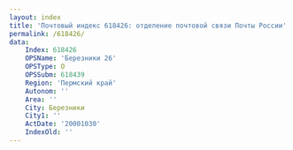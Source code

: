 ```yaml
---
layout: index
title: 'Почтовый индекс 618426: отделение почтовой связи Почты России'
permalink: /618426/
data:
    Index: 618426
    OPSName: 'Березники 26'
    OPSType: О
    OPSSubm: 618439
    Region: 'Пермский край'
    Autonom: ''
    Area: ''
    City: Березники
    City1: ''
    ActDate: '20001030'
    IndexOld: ''
---
```

